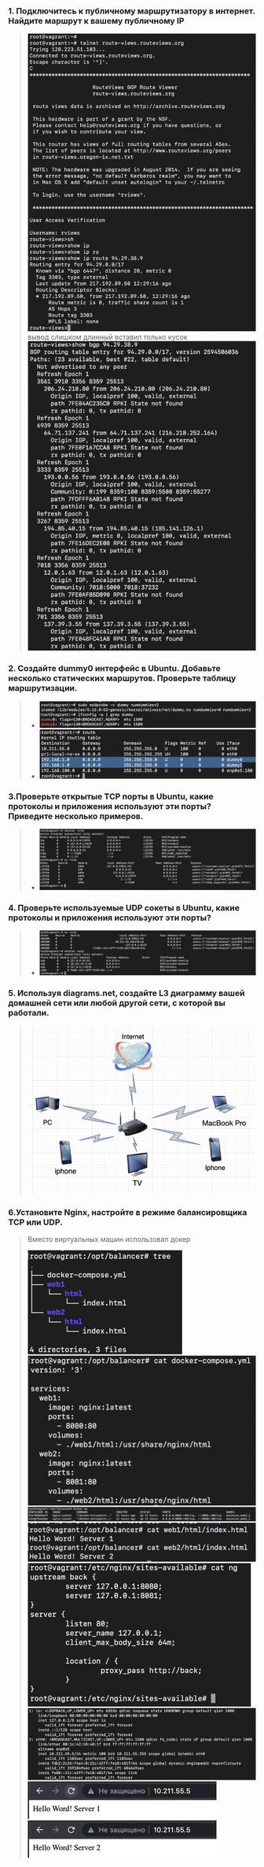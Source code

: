 ### 1. Подключитесь к публичному маршрутизатору в интернет. Найдите маршрут к вашему публичному IP
> ![img.png](img.png)  
> вывод слишком длинный вставил только кусок
> ![img_1.png](img_1.png)
### 2. Создайте dummy0 интерфейс в Ubuntu. Добавьте несколько статических маршрутов. Проверьте таблицу маршрутизации.
> - ![img_2.png](img_2.png)
> - ![img_3.png](img_3.png)
### 3.Проверьте открытые TCP порты в Ubuntu, какие протоколы и приложения используют эти порты? Приведите несколько примеров.
> - ![img_4.png](img_4.png)
### 4. Проверьте используемые UDP сокеты в Ubuntu, какие протоколы и приложения используют эти порты?
> - ![img_5.png](img_5.png)
### 5. Используя diagrams.net, создайте L3 диаграмму вашей домашней сети или любой другой сети, с которой вы работали.
> ![img_9.png](img_9.png)
### 6.Установите Nginx, настройте в режиме балансировщика TCP или UDP.
> Вместо виртуальных машин использовал докер  
> 
> ![img_7.png](img_7.png)  
> ![img_8.png](img_8.png)
> ![img_11.png](img_11.png)
> ![img_10.png](img_10.png)
> ![img_6.png](img_6.png)
> ![img_12.png](img_12.png)
> ![img_13.png](img_13.png)
> ![img_14.png](img_14.png)
> 
